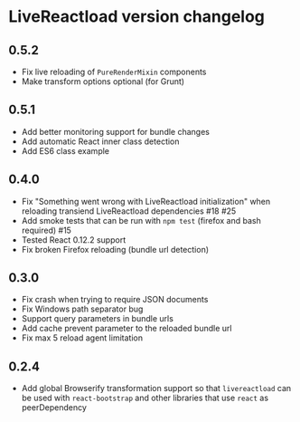 # LiveReactload version changelog

## 0.5.2

* Fix live reloading of `PureRenderMixin` components
* Make transform options optional (for Grunt)


## 0.5.1

* Add better monitoring support for bundle changes
* Add automatic React inner class detection
* Add ES6 class example


## 0.4.0

* Fix "Something went wrong with LiveReactload initialization" when reloading transiend LiveReactload dependencies #18 #25
* Add smoke tests that can be run with `npm test` (firefox and bash required) #15
* Tested React 0.12.2 support
* Fix broken Firefox reloading (bundle url detection)


## 0.3.0

* Fix crash when trying to require JSON documents
* Fix Windows path separator bug
* Support query parameters in bundle urls
* Add cache prevent parameter to the reloaded bundle url
* Fix max 5 reload agent limitation 


## 0.2.4

* Add global Browserify transformation support so that `livereactload` can be used with `react-bootstrap`
  and other libraries that use `react` as peerDependency 
